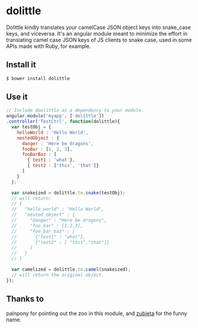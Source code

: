 # dolittle
Dolittle kindly translates your camelCase JSON object keys into snake_case keys, and viceversa.
It's an angular module meant to minimize the effort in translating camel case JSON keys of JS
clients to snake case, used in some APIs made with Ruby, for example.

## Install it
```sh
$ bower install dolittle
```

## Use it
```javascript
// Include doolittle as a dependency to your module.
angular.module('myapp', ['dolittle'])
.controller('TestCtrl', function(dolittle){
  var testObj = {
    helloWorld : 'Hello World',
    nestedObject : {
      danger : 'Here be dragons',
      fooBar : [1, 2, 3],
      fooBarBaz : [
        { test1 : 'what'},
        { test2 : ['this', 'that']}
      ]
    }
  };

  var snakeized = dolittle.to.snake(testObj);
  // will return:
  // {
  //   "hello_world" : "Hello World",
  //   "nested_object" : {
  //     "danger" : "Here be dragons",
  //     "foo_bar" : [1,2,3],
  //     "foo_bar_baz" : [
  //       {"test1" : "what"},
  //       {"test2" : [ "this","that"]}
  //     ]
  //   }
  // }

  var camelized = dolittle.to.camel(snakeized);
  // will return the original object.
});
```

## Thanks to
painpony for pointing out the zoo in this module, and [zubieta](https://github.com/Zubieta) for
the funny name.

